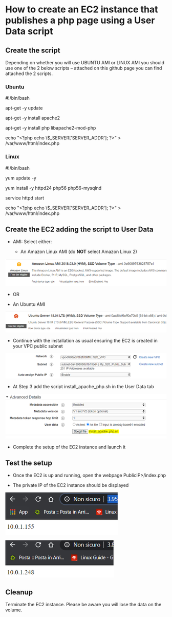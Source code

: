 # How to create an EC2 instance that publishes a php page using a User Data script

## Create the script

Depending on whether you will use UBUNTU AMI or LINUX AMI you should use
one of the 2 below scripts – attached on this github page you can find
attached the 2 scripts.

### Ubuntu

\#\!/bin/bash

apt-get -y update

apt-get -y install apache2

apt-get -y install php libapache2-mod-php

echo "\<?php echo \\$\_SERVER\['SERVER\_ADDR'\]; ?\>" \>
/var/www/html/index.php

### Linux

\#\!/bin/bash

yum update -y

yum install -y httpd24 php56 php56-mysqlnd

service httpd start

echo "\<?php echo \\$\_SERVER\['SERVER\_ADDR'\]; ?\>" \>
/var/www/html/index.php

## Create the EC2 adding the script to User Data

  - AMI: Select either:
    
      - An Amazon Linux AMI (do **NOT** select Amazon Linux 2)

![](.//media/image1.png)

  - OR

  - An Ubuntu AMI

![](.//media/image2.png)

  - Continue with the installation as usual ensuring the EC2 is created
    in your VPC public subnet

![](.//media/image3.png)

  - At Step 3 add the script install\_apache\_php.sh in the User Data
    tab

![](.//media/image4.png)

  - Complete the setup of the EC2 instance and launch it

## Test the setup

  - Once the EC2 is up and running, open the webpage
    PublicIP\>/index.php

  - The private IP of the EC2 instance should be displayed

![](.//media/image5.png)

![](.//media/image6.png)

## Cleanup

Terminate the EC2 instance. Please be aware you will lose the data on
the volume.
